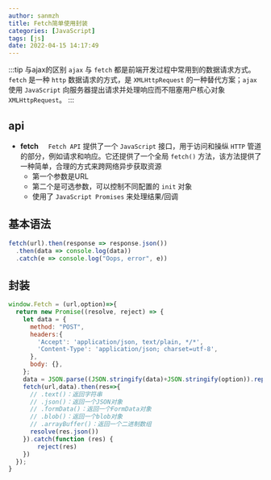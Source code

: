 ```yaml
---
author: sanmzh
title: Fetch简单使用封装
categories: [JavaScript]
tags: [js]
date: 2022-04-15 14:17:49
---
```


<Boxx changeTime="30000"/>

:::tip 与ajax的区别
`ajax` 与 `fetch` 都是前端开发过程中常用到的数据请求方式。`fetch` 是一种 `http` 数据请求的方式，是 `XMLHttpRequest` 的一种替代方案；`ajax` 使用 `JavaScript` 向服务器提出请求并处理响应而不阻塞用户核心对象 `XMLHttpRequest`。
:::

## api
- **fetch**
    `Fetch API` 提供了一个 `JavaScript` 接口，用于访问和操纵 `HTTP` 管道的部分，例如请求和响应。它还提供了一个全局 `fetch()` 方法，该方法提供了一种简单，合理的方式来跨网络异步获取资源
  - 第一个参数是URL
  - 第二个是可选参数，可以控制不同配置的 `init` 对象
  - 使用了 `JavaScript Promises` 来处理结果/回调

## 基本语法
```js
fetch(url).then(response => response.json())
  .then(data => console.log(data))
  .catch(e => console.log("Oops, error", e))
```

## 封装
```js
window.Fetch = (url,option)=>{
  return new Promise((resolve, reject) => {
    let data = {
      method: "POST",
      headers:{
        'Accept': 'application/json, text/plain, */*',
        'Content-Type': 'application/json; charset=utf-8',
      },
      body: {},
    };
    data = JSON.parse((JSON.stringify(data)+JSON.stringify(option)).replace(/}{/,','));
    fetch(url,data).then(res=>{
      // .text()：返回字符串
      // .json()：返回一个JSON对象
      // .formData()：返回一个FormData对象
      // .blob()：返回一个blob对象
      // .arrayBuffer()：返回一个二进制数组
      resolve(res.json())
    }).catch(function (res) {
        reject(res)
    })
  });
}
```